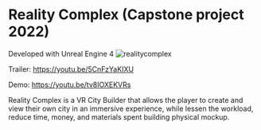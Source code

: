 # Reality Complex (Capstone project 2022) 

Developed with Unreal Engine 4
![realitycomplex](https://user-images.githubusercontent.com/54999435/164120274-b56b60db-f455-479c-b968-777f3842b0f2.png)


Trailer: https://youtu.be/5CnFzYaKIXU

Demo: https://youtu.be/tv8IOXEKVRs

Reality Complex is a VR City Builder that allows the player to create and view their own city in an immersive experience, while lessen the workload, reduce time, money, and materials spent building physical mockup.

